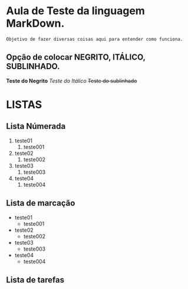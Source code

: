 # Aula de Teste da linguagem MarkDown.
    Objetivo de fazer diversas coisas aqui para entender como funciona.

## Opção de colocar NEGRITO, ITÁLICO, SUBLINHADO.
**Teste do Negrito**
*Teste do Itálico* 
~~Teste do sublinhado~~

# LISTAS

## Lista Númerada
1. teste01
   1. teste001
1. teste02
   1. teste002
1. teste03
   1. teste003
1. teste04
   1. teste004

## Lista de marcação
- teste01
   - teste001
- teste02
   - teste002
- teste03
   - teste003
- teste04
   - teste004

## Lista de tarefas                    